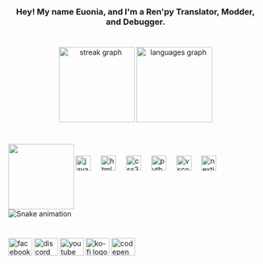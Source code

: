 <br clear="both">

<h3 align="center">Hey! My name Euonia, and I'm a Ren'py Translator, Modder, and Debugger.</h3>

###

<br clear="both">

<div align="center">
  <img src="https://streak-stats.demolab.com?user=euoniaaa69&locale=en&mode=weekly&theme=tokyonight&hide_border=true&border_radius=5" height="150" alt="streak graph"  />
  <img src="https://github-readme-stats.vercel.app/api/top-langs?username=euoniaaa69&locale=en&hide_title=false&layout=compact&card_width=320&langs_count=5&theme=tokyonight&hide_border=false&custom_title=Indonesian" height="150" alt="languages graph"  />
</div>

###

<br clear="both">

<img align="left" height="130" src="https://www.startpage.com/av/proxy-image?piurl=https%3A%2F%2Fmedia1.tenor.com%2Fm%2FytJhdaHvHCQAAAAC%2Fellen-joe-zenless-zone-zero.gif&sp=1756198180T62313d3f860fd457ffd09fea1330aa8a9472cad17909aa44a9dbbc19f564e70a"  />

###

<div align="left">
  <img src="https://cdn.jsdelivr.net/gh/devicons/devicon/icons/javascript/javascript-original.svg" height="30" alt="javascript logo"  />
  <img width="12" />
  <img src="https://cdn.jsdelivr.net/gh/devicons/devicon/icons/html5/html5-plain.svg" height="30" alt="html5 logo"  />
  <img width="12" />
  <img src="https://cdn.jsdelivr.net/gh/devicons/devicon/icons/css3/css3-plain.svg" height="30" alt="css3 logo"  />
  <img width="12" />
  <img src="https://cdn.jsdelivr.net/gh/devicons/devicon/icons/python/python-original.svg" height="30" alt="python logo"  />
  <img width="12" />
  <img src="https://cdn.jsdelivr.net/gh/devicons/devicon/icons/vscode/vscode-original.svg" height="30" alt="vscode logo"  />
  <img width="12" />
  <img src="https://cdn.jsdelivr.net/gh/devicons/devicon/icons/nextjs/nextjs-original.svg" height="30" alt="nextjs logo"  />
</div>

###

<br clear="both">

<img src="https://raw.githubusercontent.com/euoniaaa69/euoniaaa69/output/snake.svg" alt="Snake animation" />

###

<br clear="both">

<div align="left">
  <img src="https://raw.githubusercontent.com/maurodesouza/profile-readme-generator/master/src/assets/icons/social/facebook/default.svg" width="47" height="35" alt="facebook logo"  />
  <img src="https://raw.githubusercontent.com/maurodesouza/profile-readme-generator/master/src/assets/icons/social/discord/default.svg" width="47" height="35" alt="discord logo"  />
  <img src="https://raw.githubusercontent.com/maurodesouza/profile-readme-generator/master/src/assets/icons/social/youtube/default.svg" width="47" height="35" alt="youtube logo"  />
  <img src="https://raw.githubusercontent.com/maurodesouza/profile-readme-generator/master/src/assets/icons/social/ko-fi/default.svg" width="47" height="35" alt="ko-fi logo"  />
  <img src="https://raw.githubusercontent.com/maurodesouza/profile-readme-generator/master/src/assets/icons/social/codepen/default.svg" width="47" height="35" alt="codepen logo"  />
</div>

###
